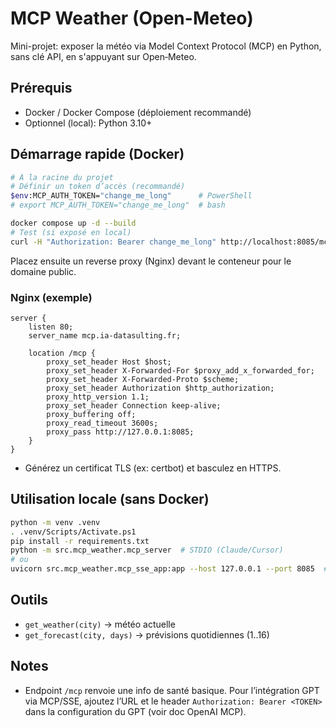 # MCP Weather (Open-Meteo)

Mini-projet: exposer la météo via Model Context Protocol (MCP) en Python, sans clé API, en s'appuyant sur Open‑Meteo.

## Prérequis
- Docker / Docker Compose (déploiement recommandé)
- Optionnel (local): Python 3.10+

## Démarrage rapide (Docker)
```bash
# À la racine du projet
# Définir un token d’accès (recommandé)
$env:MCP_AUTH_TOKEN="change_me_long"      # PowerShell
# export MCP_AUTH_TOKEN="change_me_long"  # bash

docker compose up -d --build
# Test (si exposé en local)
curl -H "Authorization: Bearer change_me_long" http://localhost:8085/mcp
```

Placez ensuite un reverse proxy (Nginx) devant le conteneur pour le domaine public.

### Nginx (exemple)
```
server {
    listen 80;
    server_name mcp.ia-datasulting.fr;

    location /mcp {
        proxy_set_header Host $host;
        proxy_set_header X-Forwarded-For $proxy_add_x_forwarded_for;
        proxy_set_header X-Forwarded-Proto $scheme;
        proxy_set_header Authorization $http_authorization;
        proxy_http_version 1.1;
        proxy_set_header Connection keep-alive;
        proxy_buffering off;
        proxy_read_timeout 3600s;
        proxy_pass http://127.0.0.1:8085;
    }
}
```
- Générez un certificat TLS (ex: certbot) et basculez en HTTPS.

## Utilisation locale (sans Docker)
```bash
python -m venv .venv
. .venv/Scripts/Activate.ps1
pip install -r requirements.txt
python -m src.mcp_weather.mcp_server  # STDIO (Claude/Cursor)
# ou
uvicorn src.mcp_weather.mcp_sse_app:app --host 127.0.0.1 --port 8085  # SSE (HTTP)
```

## Outils
- `get_weather(city)` → météo actuelle
- `get_forecast(city, days)` → prévisions quotidiennes (1..16)

## Notes
- Endpoint `/mcp` renvoie une info de santé basique. Pour l’intégration GPT via MCP/SSE, ajoutez l’URL et le header `Authorization: Bearer <TOKEN>` dans la configuration du GPT (voir doc OpenAI MCP).
